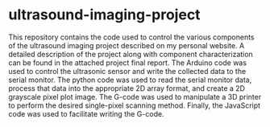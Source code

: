 # ultrasound-imaging-project
This repository contains the code used to control the various components of the ultrasound imaging project described on my personal website. A detailed description of the project along with component characterization can be found in the attached project final report. The Arduino code was used to control the ultrasonic sensor and write the collected data to the serial monitor. The python code was used to read the serial monitor data, process that data into the appropriate 2D array format, and create a 2D grayscale pixel plot image. The G-code was used to manipulate a 3D printer to perform the desired single-pixel scanning method. Finally, the JavaScript code was used to facilitate writing the G-code.
